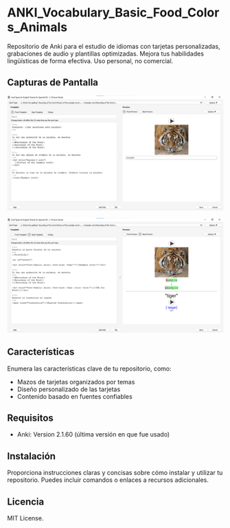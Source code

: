 # ANKI_Vocabulary_Basic_Food_Colors_Animals
Repositorio de Anki para el estudio de idiomas con tarjetas personalizadas, grabaciones de audio y plantillas optimizadas. Mejora tus habilidades lingüísticas de forma efectiva. Uso personal, no comercial.

## Capturas de Pantalla

![FrontTemplate](FrontTemplate.png)

![BackTemplate.png](BackTemplate.png)


## Características

Enumera las características clave de tu repositorio, como:

- Mazos de tarjetas organizados por temas
- Diseño personalizado de las tarjetas
- Contenido basado en fuentes confiables

## Requisitos
- Anki: Version ⁨2.1.60 (última versión en que fue usado)

## Instalación

Proporciona instrucciones claras y concisas sobre cómo instalar y utilizar tu repositorio. Puedes incluir comandos o enlaces a recursos adicionales.

## Licencia

MIT License.
